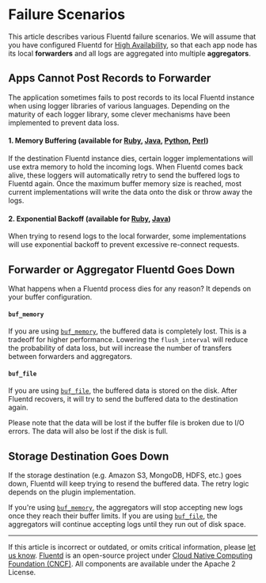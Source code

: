 # Failure Scenarios

This article describes various Fluentd failure scenarios. We will assume that
you have configured Fluentd for [High Availability](/deployment/high-availability.md),
so that each app node has its local **forwarders** and all logs are
aggregated into multiple **aggregators**.


## Apps Cannot Post Records to Forwarder

The application sometimes fails to post records to its local Fluentd instance
when using logger libraries of various languages. Depending on the maturity of
each logger library, some clever mechanisms have been implemented to prevent
data loss.

#### 1. Memory Buffering (available for [Ruby](/language/ruby.md), [Java](/language/java.md), [Python](/language/python.md), [Perl](/language/perl.md))

If the destination Fluentd instance dies, certain logger implementations
will use extra memory to hold the incoming logs. When Fluentd comes back alive,
these loggers will automatically retry to send the buffered logs to Fluentd
again. Once the maximum buffer memory size is reached, most current
implementations will write the data onto the disk or throw away the
logs.

#### 2. Exponential Backoff (available for [Ruby](/language/ruby.md), [Java](/language/java.md))

When trying to resend logs to the local forwarder, some implementations
will use exponential backoff to prevent excessive re-connect requests.


## Forwarder or Aggregator Fluentd Goes Down

What happens when a Fluentd process dies for any reason? It depends on your
buffer configuration.

#### `buf_memory`

If you are using [`buf_memory`](/plugins/buffer/memory.md), the buffered data is
completely lost. This is a tradeoff for higher performance. Lowering the
`flush_interval` will reduce the probability of data loss, but will
increase the number of transfers between forwarders and aggregators.

#### `buf_file`

If you are using [`buf_file`](/plugins/buffer/file.md), the buffered data is
stored on the disk. After Fluentd recovers, it will try to send the buffered
data to the destination again.

Please note that the data will be lost if the buffer file is broken due
to I/O errors. The data will also be lost if the disk is full.


## Storage Destination Goes Down

If the storage destination (e.g. Amazon S3, MongoDB, HDFS, etc.) goes
down, Fluentd will keep trying to resend the buffered data. The retry
logic depends on the plugin implementation.

If you're using [`buf_memory`](/plugins/buffer/memory.md), the aggregators will
stop accepting new logs once they reach their buffer limits. If you are using
[`buf_file`](/plugins/buffer/file.md), the aggregators will continue accepting
logs until they run out of disk space.


------------------------------------------------------------------------

If this article is incorrect or outdated, or omits critical information, please
[let us know](https://github.com/fluent/fluentd-docs-gitbook/issues?state=open).
[Fluentd](http://www.fluentd.org/) is an open-source project under
[Cloud Native Computing Foundation (CNCF)](https://cncf.io/). All components are
available under the Apache 2 License.
